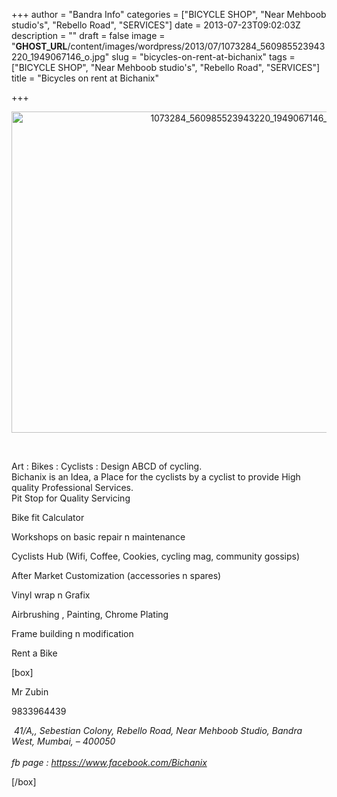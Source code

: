 +++
author = "Bandra Info"
categories = ["BICYCLE SHOP", "Near Mehboob studio's", "Rebello Road", "SERVICES"]
date = 2013-07-23T09:02:03Z
description = ""
draft = false
image = "__GHOST_URL__/content/images/wordpress/2013/07/1073284_560985523943220_1949067146_o.jpg"
slug = "bicycles-on-rent-at-bichanix"
tags = ["BICYCLE SHOP", "Near Mehboob studio's", "Rebello Road", "SERVICES"]
title = "Bicycles on rent at Bichanix"

+++


<p style="text-align: center;"><a href="https://i0.wp.com/bandra.info/wp-content/uploads/2013/07/1073284_560985523943220_1949067146_o.jpg?ssl=1"><img loading="lazy" class="aligncenter  wp-image-3613" alt="1073284_560985523943220_1949067146_o" src="https://i0.wp.com/bandra.info/wp-content/uploads/2013/07/1073284_560985523943220_1949067146_o.jpg?resize=720%2C514&#038;ssl=1" width="720" height="514" srcset="https://i0.wp.com/bandra.info/wp-content/uploads/2013/07/1073284_560985523943220_1949067146_o.jpg?w=1200&amp;ssl=1 1200w, https://i0.wp.com/bandra.info/wp-content/uploads/2013/07/1073284_560985523943220_1949067146_o.jpg?resize=300%2C214&amp;ssl=1 300w, https://i0.wp.com/bandra.info/wp-content/uploads/2013/07/1073284_560985523943220_1949067146_o.jpg?resize=1024%2C731&amp;ssl=1 1024w" sizes="(max-width: 720px) 100vw, 720px" data-recalc-dims="1" /></a></p>
<p>&nbsp;</p>
<p>Art : Bikes : Cyclists : Design ABCD of cycling.<br />
Bichanix is an Idea, a Place for the cyclists by a cyclist to provide High quality Professional Services.<br />
Pit Stop for Quality Servicing</p>
<p>Bike fit Calculator</p>
<p>Workshops on basic repair n maintenance</p>
<p>Cyclists Hub (Wifi, Coffee, Cookies, cycling mag, community gossips)</p>
<p>After Market Customization (accessories n spares)</p>
<p>Vinyl wrap n Grafix</p>
<p>Airbrushing , Painting, Chrome Plating</p>
<p>Frame building n modification</p>
<p>Rent a Bike</p>
<p>[box]</p>
<p>Mr Zubin</p>
<p>9833964439</p>
<address> 41/A,, Sebestian Colony, Rebello Road, Near Mehboob Studio, Bandra West, Mumbai, &#8211; 400050</address>
<address> </address>
<address>fb page : <a href="httpss://www.facebook.com/Bichanix">httpss://www.facebook.com/Bichanix</a></address>
<p>[/box]</p>



